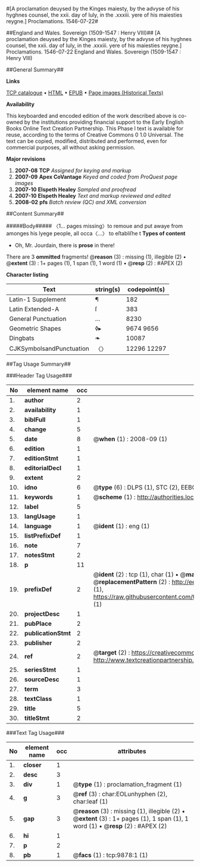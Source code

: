 #[A proclamation deuysed by the Kinges maiesty, by the advyse of his hyghnes counsel, the xxii. day of Iuly, in the .xxxiii. yere of his maiesties reygne.] Proclamations. 1546-07-22#

##England and Wales. Sovereign (1509-1547 : Henry VIII)##
[A proclamation deuysed by the Kinges maiesty, by the advyse of his hyghnes counsel, the xxii. day of Iuly, in the .xxxiii. yere of his maiesties reygne.]
Proclamations. 1546-07-22
England and Wales. Sovereign (1509-1547 : Henry VIII)

##General Summary##

**Links**

[TCP catalogue](http://www.ota.ox.ac.uk/tcp/)  • 
[HTML](http://tei.it.ox.ac.uk/tcp/Texts-HTML/free/A21/A21494.html)  • 
[EPUB](http://tei.it.ox.ac.uk/tcp/Texts-EPUB/free/A21/A21494.epub) • 
[Page images (Historical Texts)](https://data.historicaltexts.jisc.ac.uk/view?pubId=eebo-99845008e&pageId=eebo-99845008e-9878-1)

**Availability**

This keyboarded and encoded edition of the
	       work described above is co-owned by the institutions
	       providing financial support to the Early English Books
	       Online Text Creation Partnership. This Phase I text is
	       available for reuse, according to the terms of Creative
	       Commons 0 1.0 Universal. The text can be copied,
	       modified, distributed and performed, even for
	       commercial purposes, all without asking permission.

**Major revisions**

1. __2007-08__ __TCP__ *Assigned for keying and markup*
1. __2007-09__ __Apex CoVantage__ *Keyed and coded from ProQuest page images*
1. __2007-10__ __Elspeth Healey__ *Sampled and proofread*
1. __2007-10__ __Elspeth Healey__ *Text and markup reviewed and edited*
1. __2008-02__ __pfs__ *Batch review (QC) and XML conversion*

##Content Summary##

#####Body#####
〈1… pages missing〉to remoue and put awaye from amonges his lyege people, all occa〈…〉 to eſtabliſhe t
**Types of content**

  * Oh, Mr. Jourdain, there is **prose** in there!

There are 3 **ommitted** fragments! 
 @__reason__ (3) : missing (1), illegible (2)  •  @__extent__ (3) : 1+ pages (1), 1 span (1), 1 word (1)  •  @__resp__ (2) : #APEX (2)

**Character listing**


|Text|string(s)|codepoint(s)|
|---|---|---|
|Latin-1 Supplement|¶|182|
|Latin Extended-A|ſ|383|
|General Punctuation|…|8230|
|Geometric Shapes|◊▸|9674 9656|
|Dingbats|❧|10087|
|CJKSymbolsandPunctuation|〈〉|12296 12297|

##Tag Usage Summary##

###Header Tag Usage###

|No|element name|occ|attributes|
|---|---|---|---|
|1.|__author__|2||
|2.|__availability__|1||
|3.|__biblFull__|1||
|4.|__change__|5||
|5.|__date__|8| @__when__ (1) : 2008-09 (1)|
|6.|__edition__|1||
|7.|__editionStmt__|1||
|8.|__editorialDecl__|1||
|9.|__extent__|2||
|10.|__idno__|6| @__type__ (6) : DLPS (1), STC (2), EEBO-CITATION (1), PROQUEST (1), VID (1)|
|11.|__keywords__|1| @__scheme__ (1) : http://authorities.loc.gov/ (1)|
|12.|__label__|5||
|13.|__langUsage__|1||
|14.|__language__|1| @__ident__ (1) : eng (1)|
|15.|__listPrefixDef__|1||
|16.|__note__|7||
|17.|__notesStmt__|2||
|18.|__p__|11||
|19.|__prefixDef__|2| @__ident__ (2) : tcp (1), char (1)  •  @__matchPattern__ (2) : ([0-9\-]+):([0-9IVX]+) (1), (.+) (1)  •  @__replacementPattern__ (2) : http://eebo.chadwyck.com/downloadtiff?vid=$1&page=$2 (1), https://raw.githubusercontent.com/textcreationpartnership/Texts/master/tcpchars.xml#$1 (1)|
|20.|__projectDesc__|1||
|21.|__pubPlace__|2||
|22.|__publicationStmt__|2||
|23.|__publisher__|2||
|24.|__ref__|2| @__target__ (2) : https://creativecommons.org/publicdomain/zero/1.0/ (1), http://www.textcreationpartnership.org/docs/. (1)|
|25.|__seriesStmt__|1||
|26.|__sourceDesc__|1||
|27.|__term__|3||
|28.|__textClass__|1||
|29.|__title__|5||
|30.|__titleStmt__|2||


###Text Tag Usage###

|No|element name|occ|attributes|
|---|---|---|---|
|1.|__closer__|1||
|2.|__desc__|3||
|3.|__div__|1| @__type__ (1) : proclamation_fragment (1)|
|4.|__g__|3| @__ref__ (3) : char:EOLunhyphen (2), char:leaf (1)|
|5.|__gap__|3| @__reason__ (3) : missing (1), illegible (2)  •  @__extent__ (3) : 1+ pages (1), 1 span (1), 1 word (1)  •  @__resp__ (2) : #APEX (2)|
|6.|__hi__|1||
|7.|__p__|2||
|8.|__pb__|1| @__facs__ (1) : tcp:9878:1 (1)|
